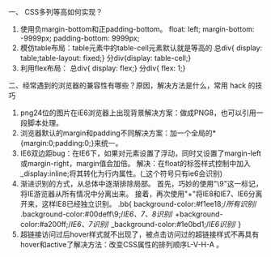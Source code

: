 一、 CSS多列等高如何实现？
1. 使用负margin-bottom和正padding-bottom。
float: left;
margin-bottom: -9999px;
padding-bottom: 9999px;
2. 模仿table布局：table元素中的table-cell元素默认就是等高的
总div{ display: table;table-layout: fixed;}
分div{display: table-cell;}
3. 利用flex布局：
总div{ display: flex;}
分div{ flex: 1;}

二、经常遇到的浏览器的兼容性有哪些？原因，解决方法是什么，常用 hack 的技巧
1. png24位的图片在iE6浏览器上出现背景解决方案：做成PNG8，也可以引用一段脚本处理。
2. 浏览器默认的margin和padding不同解决方案：加一个全局的*{margin:0;padding:0;}来统一。
3. IE6双边距bug：在IE6下，如果对元素设置了浮动，同时又设置了margin-left或margin-right，margin值会加倍。
解决：在float的标签样式控制中加入_display:inline;将其转化为行内属性。(_这个符号只有ie6会识别)
4. 渐进识别的方式，从总体中逐渐排除局部。
首先，巧妙的使用"\9"这一标记，将IE游览器从所有情况中分离出来。
接着，再次使用"+"将IE8和IE7、IE6分离开来，这样IE8已经独立识别。
.bb{
background-color:#f1ee18;/*所有识别*/
.background-color:#00deff\9;/*IE6、7、8识别*/
+background-color:#a200ff;/*IE6、7识别*/
_background-color:#1e0bd1;/*IE6识别*/
}
5. 超链接访问过后hover样式就不出现了，被点击访问过的超链接样式不再具有hover和active了解决方法：改变CSS属性的排列顺序L-V-H-A 。
